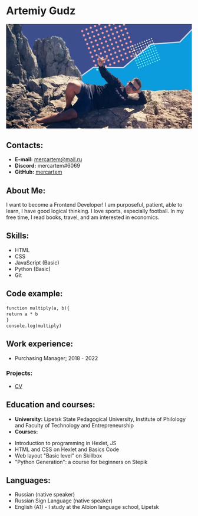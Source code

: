 # Artemiy Gudz
![Foto](Artem.png "Артемий")
## Contacts:
* **E-mail:** mercartem@mail.ru
* **Discord:** mercartem#6069
* **GitHub:** [mercartem](https://github.com/mercartem)
## About Me:
I want to become a Frontend Developer! I am purposeful, patient, able to learn, I have good logical thinking. I love sports, especially football. In my free time, I read books, travel, and am interested in economics.
## Skills:
* HTML
* CSS
* JavaScript (Basic)
* Python (Basic)
* Git
## Code example:
```
function multiply(a, b){
return a * b
}
console.log(multiply)
```
## Work experience:
* Purchasing Manager; 2018 - 2022
### Projects:
* [CV](https://github.com/mercartem/rsschool-cv)

## Education and courses:
* **University:** Lipetsk State Pedagogical University, Institute of Philology and Faculty of Technology and Entrepreneurship
* **Courses:**
+ Introduction to programming in Hexlet, JS
+ HTML and CSS on Hexlet and Basics Code
+ Web layout "Basic level" on Skillbox
+ "Python Generation": a course for beginners on Stepik
## Languages:
* Russian (native speaker)
* Russian Sign Language (native speaker)
* English (A1) - I study at the Albion language school, Lipetsk